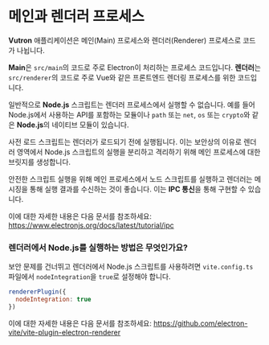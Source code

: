 # 메인과 렌더러 프로세스

**Vutron** 애플리케이션은 메인(Main) 프로세스와 렌더러(Renderer) 프로세스로 코드가 나뉩니다.

**Main**은 `src/main`의 코드로 주로 Electron이 처리하는 프로세스 코드입니다. **렌더러**는 `src/renderer`의 코드로 주로 Vue와 같은 프론트엔드 렌더링 프로세스를 위한 코드입니다.

일반적으로 **Node.js** 스크립트는 렌더러 프로세스에서 실행할 수 없습니다. 예를 들어 Node.js에서 사용하는 API를 포함하는 모듈이나 `path` 또는 `net`, `os` 또는 `crypto`와 같은 **Node.js**의 네이티브 모듈이 있습니다.

사전 로드 스크립트는 렌더러가 로드되기 전에 실행됩니다. 이는 보안상의 이유로 렌더러 영역에서 Node.js 스크립트의 실행을 분리하고 격리하기 위해 메인 프로세스에 대한 브릿지를 생성합니다.

안전한 스크립트 실행을 위해 메인 프로세스에서 노드 스크립트를 실행하고 렌더러는 메시징을 통해 실행 결과를 수신하는 것이 좋습니다. 이는 **IPC 통신**을 통해 구현할 수 있습니다.

이에 대한 자세한 내용은 다음 문서를 참조하세요: https://www.electronjs.org/docs/latest/tutorial/ipc

### 렌더러에서 Node.js를 실행하는 방법은 무엇인가요?

보안 문제를 건너뛰고 렌더러에서 Node.js 스크립트를 사용하려면 `vite.config.ts` 파일에서 `nodeIntegration`을 `true`로 설정해야 합니다.

```javascript
rendererPlugin({
  nodeIntegration: true
})
```

이에 대한 자세한 내용은 다음 문서를 참조하세요: https://github.com/electron-vite/vite-plugin-electron-renderer
